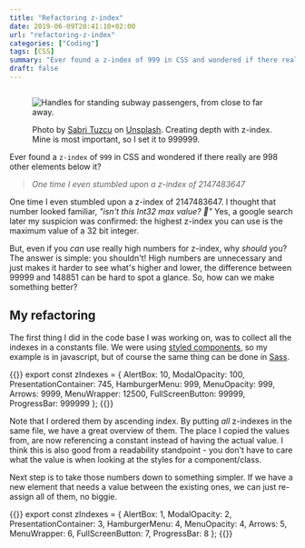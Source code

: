 ```yaml
---
title: "Refactoring z-index"
date: 2019-06-09T20:41:10+02:00
url: "refactoring-z-index"
categories: ["Coding"]
tags: [CSS]
summary: "Ever found a z-index of 999 in CSS and wondered if there really are 998 other elements below it? This is a post about how I have refactored CSS z-indexes to become sane."
draft: false
---
```


<figure class="image-border" style="margin-top: 2em">
  <img src="../images/sabri-tuzcu-182685-unsplash_1500.jpg" alt="Handles for standing subway passengers, from close to far away.">
    <figcaption>
      <p>Photo by <a href="https://unsplash.com/photos/6rV9tBFL5SA">Sabri Tuzcu</a> on <a href="https://unsplash.com/">Unsplash</a>. Creating depth with z-index. Mine is most important, so I set it to 999999.</p>
    </figcaption>    
</figure>

Ever found a `z-index` of `999` in CSS and wondered if there really are 998 other elements below it? 

> _One time I even stumbled upon a z-index of 2147483647_

One time I even stumbled upon a z-index of 2147483647. I thought that number looked familiar, _"isn't this Int32 max value? 🤔"_ Yes, a google search later my suspicion was confirmed: the highest z-index you can use is the maximum value of a 32 bit integer.

But, even if you _can_ use really high numbers for z-index, why _should_ you? The answer is simple: you shouldn't! High numbers are unnecessary and just makes it harder to see what's higher and lower, the difference between 99999 and 148851 can be hard to spot a glance. So, how can we make something better? 

## My refactoring

The first thing I did in the code base I was working on, was to collect all the indexes in a constants file. We were using [styled components][1], so my example is in javascript, but of course the same thing can be done in [Sass][2].

{{<highlight javascript>}}
export const zIndexes = {
  AlertBox: 10,
  ModalOpacity: 100,
  PresentationContainer: 745,
  HamburgerMenu: 999,
  MenuOpacity: 999,
  Arrows: 9999,
  MenuWrapper: 12500,
  FullScreenButton: 99999,
  ProgressBar: 999999
};
{{</highlight>}}

Note that I ordered them by ascending index. By putting _all_ z-indexes in the same file, we have a great overview of them. The place I copied the values from, are now referencing a constant instead of having the actual value. I think this is also good from a readability standpoint - you don't have to care what the value is when looking at the styles for a component/class.

Next step is to take those numbers down to something simpler. If we have a new element that needs a value between the existing ones, we can just re-assign all of them, no biggie.

{{<highlight javascript>}}
export const zIndexes = {
  AlertBox: 1,
  ModalOpacity: 2,
  PresentationContainer: 3,
  HamburgerMenu: 4,
  MenuOpacity: 4,
  Arrows: 5,
  MenuWrapper: 6,
  FullScreenButton: 7,
  ProgressBar: 8
};
{{</highlight>}}

[1]: https://www.styled-components.com/
[2]: https://sass-lang.com/